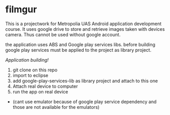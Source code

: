 filmgur
=======

This is a projectwork for Metropolia UAS Android application development course.
It uses google drive to store and retrieve images taken with devices camera. 
Thus cannot be used without google account.

the application uses ABS and Google play services libs.
before building google play services must be applied to the project as library project.

*Application building!*

1. git clone on this repo
2. import to eclipse
3. add google-play-services-lib as library project and attach to this one
4. Attach real device to computer
5. run the app on real device 
 * (cant use emulator because of google play service dependency and those are not available for the emulators)

